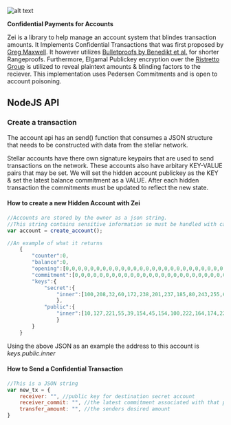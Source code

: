 ![alt text](https://github.com/eianio/zei/raw/master/zei_logo.png)

**Confidential Payments for Accounts**

Zei is a library to help manage an account system that blindes transaction amounts.
It Implements Confidential Transactions that was first proposed by [Greg Maxwell](https://people.xiph.org/~greg/confidential_values.txt). It however utilizes [Bulletproofs by Benedikt et al.](https://eprint.iacr.org/2017/1066.pdf) for shorter Rangeproofs. Furthermore, Elgamal Publickey encryption over the [Ristretto Group](https://ristretto.group) is utilized to reveal plaintext amounts & blinding factors to the reciever.
This implementation uses Pedersen Commitments and is open to account poisoning. 


## NodeJS API

### Create a transaction

The account api has an send() function that consumes a JSON structure that needs to be constructed
with data from the stellar network.

Stellar accounts have there own signature keypairs that are used to send transactions on the network.
These accounts also have arbitary KEY-VALUE pairs that may be set.
We will set the hidden account publickey as the KEY & set the latest balance commitment as a VALUE.
After each hidden transaction the commitments must be updated to reflect the new state.

#### How to create a new Hidden Account with Zei

```javascript
//Accounts are stored by the owner as a json string. 
//This string contains sensitive information so must be handled with care.
var account = create_account();

//An example of what it returns
    {
        "counter":0,
        "balance":0,
        "opening":[0,0,0,0,0,0,0,0,0,0,0,0,0,0,0,0,0,0,0,0,0,0,0,0,0,0,0,0,0,0,0,0],
        "commitment":[0,0,0,0,0,0,0,0,0,0,0,0,0,0,0,0,0,0,0,0,0,0,0,0,0,0,0,0,0,0,0,0],
        "keys":{
            "secret":{
                "inner":[100,208,32,60,172,238,201,237,185,80,243,255,62,180,99,93,101,224,179,85,152,184,185,53,146,2,145,110,163,204,16,7]
                },
            "public":{
                "inner":[10,127,221,55,39,154,45,154,100,222,164,174,229,244,209,217,66,171,184,21,117,176,88,205,130,21,21,208,15,220,201,103]
                }
        }
    }
```
Using the above JSON as an example the address to this account is *keys.public.inner*

#### How to Send a Confidential Transaction

```javascript
//This is a JSON string
var new_tx = {
    receiver: "", //public key for destination secret account
    receiver_commit: "", //the latest commitment associated with that public key
    transfer_amount: "", //the senders desired amount
}
```


